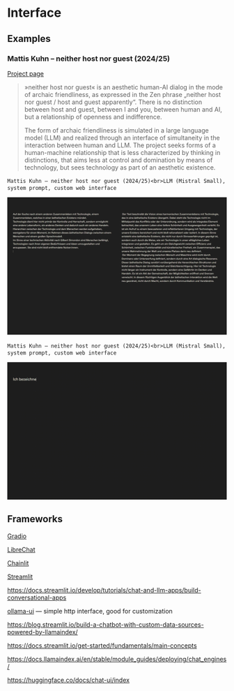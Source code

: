 # Interface

## Examples

### Mattis Kuhn – neither host nor guest (2024/25)

[Project page](https://mattiskuhn.com/neither-host-nor-guest-performance/)

> »neither host nor guest« is an aesthetic human-AI dialog in the mode of archaic friendliness, as expressed in the Zen phrase „neither host nor guest / host and guest apparently“. There is no distinction between host and guest, between I and you, between human and AI, but a relationship of openness and indifference.
>
> The form of archaic friendliness is simulated in a large language model (LLM) and realized through an interface of simultaneity in the interaction between human and LLM. The project seeks forms of a human-machine relationship that is less characterized by thinking in distinctions, that aims less at control and domination by means of technology, but sees technology as part of an aesthetic existence. 

```{margin}
Mattis Kuhn – neither host nor guest (2024/25)<br>LLM (Mistral Small), system prompt, custom web interface

```
![Mattis Kuhn – neither host nor guest (2024/25)](img/mattis-kuhn_neither-host-nor-guest_interface_3.png)

```{margin}
Mattis Kuhn – neither host nor guest (2024/25)<br>LLM (Mistral Small), system prompt, custom web interface

```
![Mattis Kuhn – neither host nor guest (2024/25)](img/mattis-kuhn_neither-host-nor-guest.gif)

## Frameworks

[Gradio](https://www.gradio.app)

[LibreChat](https://www.librechat.ai/)

[Chainlit](https://chainlit.io/)

[Streamlit](https://streamlit.io)

https://docs.streamlit.io/develop/tutorials/chat-and-llm-apps/build-conversational-apps

[ollama-ui](https://github.com/ollama-ui/ollama-ui) — simple http interface, good for customization


https://blog.streamlit.io/build-a-chatbot-with-custom-data-sources-powered-by-llamaindex/

https://docs.streamlit.io/get-started/fundamentals/main-concepts




https://docs.llamaindex.ai/en/stable/module_guides/deploying/chat_engines/

https://huggingface.co/docs/chat-ui/index

